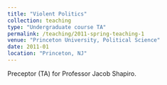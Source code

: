 ```yaml
---
title: "Violent Politics"
collection: teaching
type: "Undergraduate course TA"
permalink: /teaching/2011-spring-teaching-1
venue: "Princeton University, Political Science"
date: 2011-01
location: "Princeton, NJ"
---
```


Preceptor (TA) for Professor Jacob Shapiro.